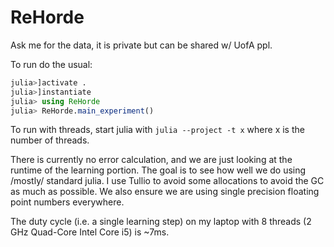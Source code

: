# ReHorde

Ask me for the data, it is private but can be shared w/ UofA ppl.


To run do the usual:
```julia
julia>]activate .
julia>]instantiate
julia> using ReHorde
julia> ReHorde.main_experiment()
```

To run with threads, start julia with `julia --project -t x` where x is the number of threads.


There is currently no error calculation, and we are just looking at the runtime of the learning portion. The goal is to see how well we do using /mostly/ standard julia. I use Tullio to avoid some allocations to avoid the GC as much as possible. We also ensure we are using single precision floating point numbers everywhere.


The duty cycle (i.e. a single learning step) on my laptop with 8 threads (2 GHz Quad-Core Intel Core i5) is ~7ms.

